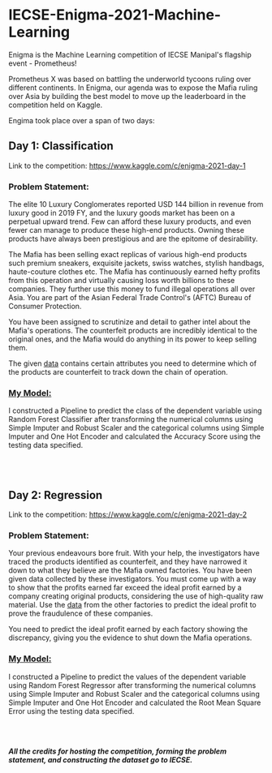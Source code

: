# IECSE-Enigma-2021-Machine-Learning

Enigma is the Machine Learning competition of IECSE Manipal's flagship event - Prometheus!

Prometheus X was based on battling the underworld tycoons ruling over different continents. In Enigma, our agenda was to expose the Mafia ruling over Asia by building the best model to move up the leaderboard in the competition held on Kaggle.

Engima took place over a span of two days:

## Day 1: Classification

Link to the competition: https://www.kaggle.com/c/enigma-2021-day-1

### Problem Statement: 
The elite 10 Luxury Conglomerates reported USD 144 billion in revenue from luxury good in 2019 FY, and the luxury goods market has been on a perpetual upward trend. Few can afford these luxury products, and even fewer can manage to produce these high-end products. Owning these products have always been prestigious and are the epitome of desirability.

The Mafia has been selling exact replicas of various high-end products such premium sneakers, exquisite jackets, swiss watches, stylish handbags, haute-couture clothes etc. The Mafia has continuously earned hefty profits from this operation and virtually causing loss worth billions to these companies. They further use this money to fund illegal operations all over Asia. You are part of the Asian Federal Trade Control's (AFTC) Bureau of Consumer Protection.

You have been assigned to scrutinize and detail to gather intel about the Mafia's operations. The counterfeit products are incredibly identical to the original ones, and the Mafia would do anything in its power to keep selling them.

The given [data](/Classification/Classification_Data.csv) contains certain attributes you need to determine which of the products are counterfeit to track down the chain of operation.

### [My Model:](/Classification/Classification_Notebook.ipynb)

I constructed a Pipeline to predict the class of the dependent variable using Random Forest Classifier after transforming the numerical columns using Simple Imputer and Robust Scaler and the categorical columns using Simple Imputer and One Hot Encoder and calculated the Accuracy Score using the testing data specified.

<br></br>

## Day 2: Regression

Link to the competition: https://www.kaggle.com/c/enigma-2021-day-2

### Problem Statement:
Your previous endeavours bore fruit. With your help, the investigators have traced the products identified as counterfeit, and they have narrowed it down to what they believe are the Mafia owned factories. You have been given data collected by these investigators. You must come up with a way to show that the profits earned far exceed the ideal profit earned by a company creating original products, considering the use of high-quality raw material. Use the [data](/Regression/Regression_Data.csv) from the other factories to predict the ideal profit to prove the fraudulence of these companies.

You need to predict the ideal profit earned by each factory showing the discrepancy, giving you the evidence to shut down the Mafia operations.

### [My Model:](/Regression/Regression_Notebook.ipynb)

I constructed a Pipeline to predict the values of the dependent variable using Random Forest Regressor after transforming the numerical columns using Simple Imputer and Robust Scaler and the categorical columns using Simple Imputer and One Hot Encoder and calculated the Root Mean Square Error using the testing data specified.

<br></br>

***All the credits for hosting the competition, forming the problem statement, and constructing the dataset go to IECSE.***

